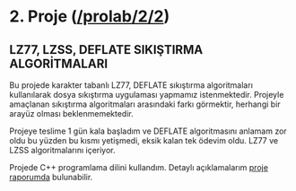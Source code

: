 # 2. Proje ([/prolab/2/2](https://github.com/yunusemregul/kou/blob/master/prolab/2/2/))

## LZ77, LZSS, DEFLATE SIKIŞTIRMA ALGORİTMALARI

Bu projede karakter tabanlı LZ77, DEFLATE sıkıştırma algoritmaları kullanılarak dosya sıkıştırma uygulaması yapmamız istenmektedir. Projeyle amaçlanan sıkıştırma algoritmaları arasındaki farkı görmektir, herhangi bir arayüz olması beklenmemektedir.

Projeye teslime 1 gün kala başladım ve DEFLATE algoritmasını anlamam zor oldu bu yüzden bu kısmı yetişmedi, eksik kalan tek ödevim oldu. LZ77 ve LZSS algoritmalarını içeriyor.

Projede C++ programlama dilini kullandım. Detaylı açıklamalarım [proje raporumda](https://github.com/yunusemregul/kou/blob/master/prolab/2/2/rapor.pdf) bulunabilir.
